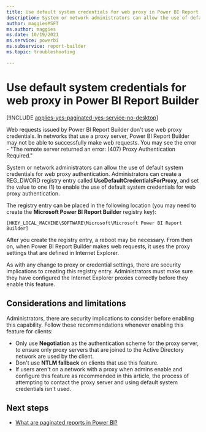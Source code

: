 ```yaml
---
title: Use default system credentials for web proxy in Power BI Report Builder
description: System or network administrators can allow the use of default system credentials for web proxy authentication.
author: maggiesMSFT
ms.author: maggies
ms.date: 10/19/2021
ms.service: powerbi
ms.subservice: report-builder
ms.topic: troubleshooting

---
```

# Use default system credentials for web proxy in Power BI Report Builder

[!INCLUDE [applies-yes-paginated-yes-service-no-desktop](../includes/applies-yes-paginated-yes-service-no-desktop.md)] 

Web requests issued by Power BI Report Builder don't use web proxy credentials. In networks that use a proxy server, Power BI Report Builder may not be able to successfully make web requests. You may see the error - "The remote server returned an error: (407) Proxy Authentication Required."

System or network administrators can allow the use of default system credentials for web proxy authentication. Administrators can create a REG_DWORD registry entry called **UseDefaultCredentialsForProxy**, and set the value to one (1) to enable the use of default system credentials for web proxy authentication.

The registry entry can be placed in the following location (you may need to create the **Microsoft Power BI Report Builder** registry key):

`[HKEY_LOCAL_MACHINE\SOFTWARE\Microsoft\Microsoft Power BI Report Builder]`

After you create the registry entry, a reboot may be necessary. From then on, when Power BI Report Builder makes web requests, it uses the proxy settings that are defined in Internet Explorer.

As with any change to proxy or credential settings, there are security implications to creating this registry entry. Administrators must make sure they have configured the Internet Explorer proxies correctly before they enable this feature.

## Considerations and limitations

Administrators, there are security implications to consider before enabling this capability. Follow these recommendations whenever enabling this feature for clients:

- Only use **Negotiation** as the authentication scheme for the proxy server, to ensure only proxy servers that are joined to the Active Directory network are used by the client. 
- Don't use **NTLM fallback** on clients that use this feature.
- If users aren't on a network with a proxy when admins enable and configure this feature as recommended in this article, the process of attempting to contact the proxy server and using default system credentials isn't used.

## Next steps

- [What are paginated reports in Power BI?](paginated-reports-report-builder-power-bi.md)


